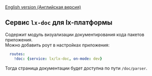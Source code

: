 [English version (Английская версия)](https://github.com/epicoon/lx-doc/blob/master/README.md)

## Сервис `lx-doc` для lx-платформы

Содержит модуль визуализации документирования кода пакетов приложения.<br>
Можно добавить роут в настройках приложения:
```yaml
  routes:
    !doc: {service: lx/lx-doc, on-mode: dev}
```
Тогда страница документации будет доступна по пути `/doc/parser`.

